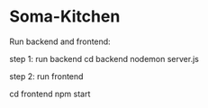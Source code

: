 # Soma-Kitchen
Run backend and frontend: 

step 1: run backend
cd backend
nodemon server.js

step 2: run frontend

cd frontend
npm start
